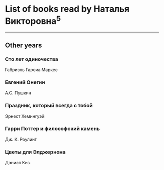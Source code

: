 # List of books read by Наталья Викторовна<sup>5</sup>
---

## Other years

### Сто лет одиночества
Габриэль Гарсиа Маркес


### Евгений Онегин
А.С. Пушкин


### Праздник, который всегда с тобой
Эрнест Хемингуэй


### Гарри Поттер и философский камень
Дж. К. Роулинг


### Цветы для Элджернона
Дэниэл Киз



